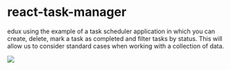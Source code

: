 # react-task-manager

<div>
  <p>edux using the example of a task scheduler application in which you can create, delete, mark a task as completed and filter tasks by status. This will allow us to consider standard cases when working with a collection of data.</p>
  <img src="https://github.com/itsjenm/react-task-manager/assets/77757004/6f396f34-5142-45d6-9024-860d7fc7e8a3">
</div>
